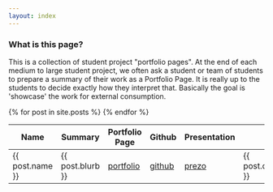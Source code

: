 ```yaml
---
layout: index
---
```

### What is this page?

This is a collection of student project "portfolio pages". At the end of each medium to large student project, we often ask a student or team of students to prepare a summary of their work as a Portfolio Page. It is really up to the students to decide exactly how they interpret that. Basically the goal is 'showcase' the work for external consumption.


<table id="projects" class="display">
    <thead>
        <tr>
            <th>Name</th>
            <th>Summary</th>
            <th>Portfolio Page</th>
            <th>Github</th>
            <th>Presentation<th>
            <th>Course</th>
            <th>Date</th>
        </tr>
    </thead>
    <tbody>
      {% for post in site.posts %}
        <tr>
            <td> {{ post.name }} </th>
            <td> {{ post.blurb }} </td>
            <td> <a href="{{ post.portfolio }}">portfolio</a>
            <td> <a href="{{ post.github }}">github</a>
            <td> <a href="{{ post.presentation }}">prezo</a>
            <td> {{ post.course }} </td>
            <td> {{ post.semester}} </td>
        </tr>
      {% endfor %}
    </tbody>
</table>
